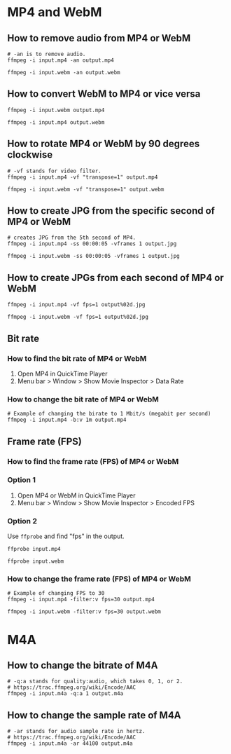 # MP4 and WebM
## How to remove audio from MP4 or WebM
```shell
# -an is to remove audio.
ffmpeg -i input.mp4 -an output.mp4
```
```shell
ffmpeg -i input.webm -an output.webm
```

## How to convert WebM to MP4 or vice versa
```shell
ffmpeg -i input.webm output.mp4
```
```shell
ffmpeg -i input.mp4 output.webm
```
## How to rotate MP4 or WebM by 90 degrees clockwise
```shell
# -vf stands for video filter.
ffmpeg -i input.mp4 -vf "transpose=1" output.mp4
```
```shell
ffmpeg -i input.webm -vf "transpose=1" output.webm
```

## How to create JPG from the specific second of MP4 or WebM
```shell
# creates JPG from the 5th second of MP4.
ffmpeg -i input.mp4 -ss 00:00:05 -vframes 1 output.jpg
```
```shell
ffmpeg -i input.webm -ss 00:00:05 -vframes 1 output.jpg
```

## How to create JPGs from each second of MP4 or WebM
```shell
ffmpeg -i input.mp4 -vf fps=1 output%02d.jpg
```
```shell
ffmpeg -i input.webm -vf fps=1 output%02d.jpg
```

## Bit rate
### How to find the bit rate of MP4 or WebM
1. Open MP4 in QuickTime Player
2. Menu bar > Window > Show Movie Inspector > Data Rate

### How to change the bit rate of MP4 or WebM
```shell
# Example of changing the birate to 1 Mbit/s (megabit per second)
ffmpeg -i input.mp4 -b:v 1m output.mp4
```

## Frame rate (FPS)
### How to find the frame rate (FPS) of MP4 or WebM
### Option 1
1. Open MP4 or WebM in QuickTime Player
2. Menu bar > Window > Show Movie Inspector > Encoded FPS
### Option 2
Use `ffprobe` and find "fps" in the output.
```shell
ffprobe input.mp4
```
```shell
ffprobe input.webm
```

### How to change the frame rate (FPS) of MP4 or WebM
```shell
# Example of changing FPS to 30
ffmpeg -i input.mp4 -filter:v fps=30 output.mp4
```
```shell
ffmpeg -i input.webm -filter:v fps=30 output.webm
```

# M4A
## How to change the bitrate of M4A
```shell
# -q:a stands for quality:audio, which takes 0, 1, or 2.
# https://trac.ffmpeg.org/wiki/Encode/AAC
ffmpeg -i input.m4a -q:a 1 output.m4a
```

## How to change the sample rate of M4A
```shell
# -ar stands for audio sample rate in hertz.
# https://trac.ffmpeg.org/wiki/Encode/AAC
ffmpeg -i input.m4a -ar 44100 output.m4a
```
